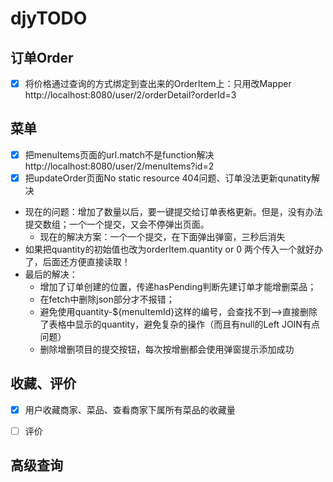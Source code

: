 # djyTODO

## 订单Order
- [x] 将价格通过查询的方式绑定到查出来的OrderItem上：只用改Mapper http://localhost:8080/user/2/orderDetail?orderId=3

## 菜单

- [x] 把menuItems页面的url.match不是function解决 http://localhost:8080/user/2/menuItems?id=2
- [x] 把updateOrder页面No static resource 404问题、订单没法更新qunatity解决 
+ 现在的问题：增加了数量以后，要一键提交给订单表格更新。但是，没有办法提交数组；一个一个提交，又会不停弹出页面。
  + 现在的解决方案：一个一个提交，在下面弹出弹窗，三秒后消失
+ 如果把quantity的初始值也改为orderItem.quantity or 0 两个传入一个就好办了，后面还方便直接读取！
+ 最后的解决：
  + 增加了订单创建的位置，传递hasPending判断先建订单才能增删菜品；
  + 在fetch中删除json部分才不报错；
  + 避免使用quantity-${menuItemId}这样的编号，会查找不到——>直接删除了表格中显示的quantity，避免复杂的操作（而且有null的Left JOIN有点问题）
  + 删除增删项目的提交按钮，每次按增删都会使用弹窗提示添加成功


## 收藏、评价
- [x] 用户收藏商家、菜品、查看商家下属所有菜品的收藏量
- [ ] 评价


## 高级查询